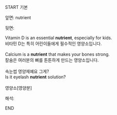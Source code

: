 START
기본

앞면:
nutrient


뒷면:
<div><div>Vitamin D is an essential <strong>nutrient</strong>, especially for kids. </div><div><div>비타민 D는 특히 어린이들에게 필수적인 영양소입니다.</div></div></div><div><br></div><div><div>Calcium is a <strong>nutrient</strong> that makes your bones strong. </div><div><div>칼슘은 여러분의 뼈를 튼튼하게 만드는 영양소입니다.</div></div></div><div><br></div><div><div><div><span>속눈썹 영양제예요 그게?</span></div></div><div><div><span>Is it eyelash <strong>nutrient</strong> solution?</span></div></div></div><div><br></div><div>영양소[영양분]</div>


해석:
<!--ID: 1746614454344-->
END